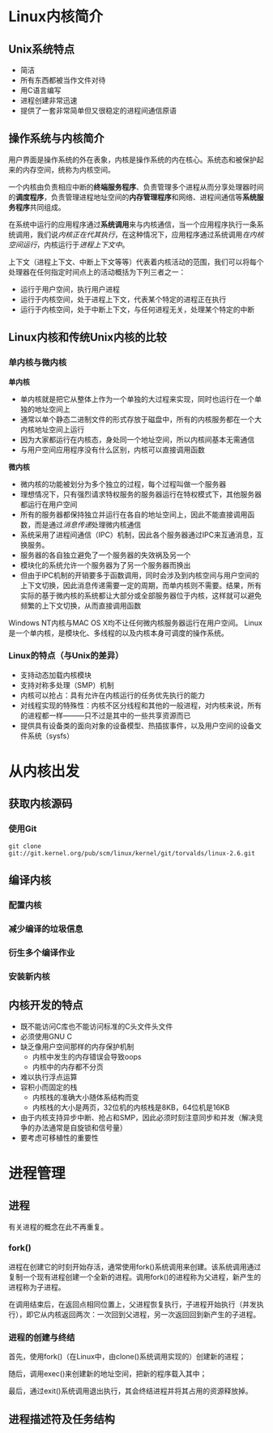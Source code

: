 # Linux内核简介
## Unix系统特点
- 简洁
- 所有东西都被当作文件对待
- 用C语言编写
- 进程创建非常迅速
- 提供了一套非常简单但又很稳定的进程间通信原语

## 操作系统与内核简介
用户界面是操作系统的外在表象，内核是操作系统的内在核心。系统态和被保护起来的内存空间，统称为内核空间。

一个内核由负责相应中断的**终端服务程序**、负责管理多个进程从而分享处理器时间的**调度程序**，负责管理进程地址空间的**内存管理程序**和网络、进程间通信等**系统服务程序**共同组成。

在系统中运行的应用程序通过**系统调用**来与内核通信，当一个应用程序执行一条系统调用，我们说*内核正在代其执行*，在这种情况下，应用程序通过系统调用*在内核空间运行*，内核运行于*进程上下文中*。

上下文（进程上下文、中断上下文等等）代表着内核活动的范围，我们可以将每个处理器在任何指定时间点上的活动概括为下列三者之一：
- 运行于用户空间，执行用户进程
- 运行于内核空间，处于进程上下文，代表某个特定的进程正在执行
- 运行于内核空间，处于中断上下文，与任何进程无关，处理某个特定的中断

## Linux内核和传统Unix内核的比较
### 单内核与微内核
**单内核**
- 单内核就是把它从整体上作为一个单独的大过程来实现，同时也运行在一个单独的地址空间上
- 通常以单个静态二进制文件的形式存放于磁盘中，所有的内核服务都在一个大内核地址空间上运行
- 因为大家都运行在内核态，身处同一个地址空间，所以内核间基本无需通信
- 与用户空间应用程序没有什么区别，内核可以直接调用函数

**微内核**
- 微内核的功能被划分为多个独立的过程，每个过程叫做一个服务器
- 理想情况下，只有强烈请求特权服务的服务器运行在特权模式下，其他服务器都运行在用户空间
- 所有的服务器都保持独立并运行在各自的地址空间上，因此不能直接调用函数，而是通过*消息传递*处理微内核通信
- 系统采用了进程间通信（IPC）机制，因此各个服务器通过IPC来互通消息，互换服务。
- 服务器的各自独立避免了一个服务器的失效祸及另一个
- 模块化的系统允许一个服务器为了另一个服务器而换出 
- 但由于IPC机制的开销要多于函数调用，同时会涉及到内核空间与用户空间的上下文切换，因此消息传递需要一定的周期，而单内核则不需要。结果，所有实际的基于微内核的系统都让大部分或全部服务器位于内核，这样就可以避免频繁的上下文切换，从而直接调用函数

Windows NT内核与MAC OS X均不让任何微内核服务器运行在用户空间。
Linux是一个单内核，是模块化、多线程的以及内核本身可调度的操作系统。
                                     
### Linux的特点（与Unix的差异）
- 支持动态加载内核模块
- 支持对称多处理（SMP）机制
- 内核可以抢占：具有允许在内核运行的任务优先执行的能力
- 对线程实现的特殊性：内核不区分线程和其他的一般进程，对内核来说，所有的进程都一样———只不过是其中的一些共享资源而已
- 提供具有设备类的面向对象的设备模型、热插拔事件，以及用户空间的设备文件系统（sysfs）

# 从内核出发
## 获取内核源码
### 使用Git
```shell
git clone git://git.kernel.org/pub/scm/linux/kernel/git/torvalds/linux-2.6.git
```
## 编译内核
### 配置内核
### 减少编译的垃圾信息
### 衍生多个编译作业
### 安装新内核

## 内核开发的特点
- 既不能访问C库也不能访问标准的C头文件头文件
- 必须使用GNU C
- 缺乏像用户空间那样的内存保护机制
    - 内核中发生的内存错误会导致oops
    - 内核中的内存都不分页
- 难以执行浮点运算
- 容积小而固定的栈
    - 内核栈的准确大小随体系结构而变
    - 内核栈的大小是两页，32位机的内核栈是8KB，64位机是16KB
- 由于内核支持异步中断、抢占和SMP，因此必须时刻注意同步和并发（解决竞争的办法通常是自旋锁和信号量）
- 要考虑可移植性的重要性

# 进程管理
## 进程
有关进程的概念在此不再重复。
### fork()
进程在创建它的时刻开始存活，通常使用fork()系统调用来创建。该系统调用通过复制一个现有进程创建一个全新的进程。调用fork()的进程称为父进程，新产生的进程称为子进程。

在调用结束后，在返回点相同位置上，父进程恢复执行，子进程开始执行（并发执行），即它从内核返回两次：一次回到父进程，另一次返回回到新产生的子进程。

### 进程的创建与终结
首先，使用fork()（在Linux中，由clone()系统调用实现的）创建新的进程；

随后，调用exec()来创建新的地址空间，把新的程序载入其中；

最后，通过exit()系统调用退出执行，其会终结进程并将其占用的资源释放掉。

## 进程描述符及任务结构

